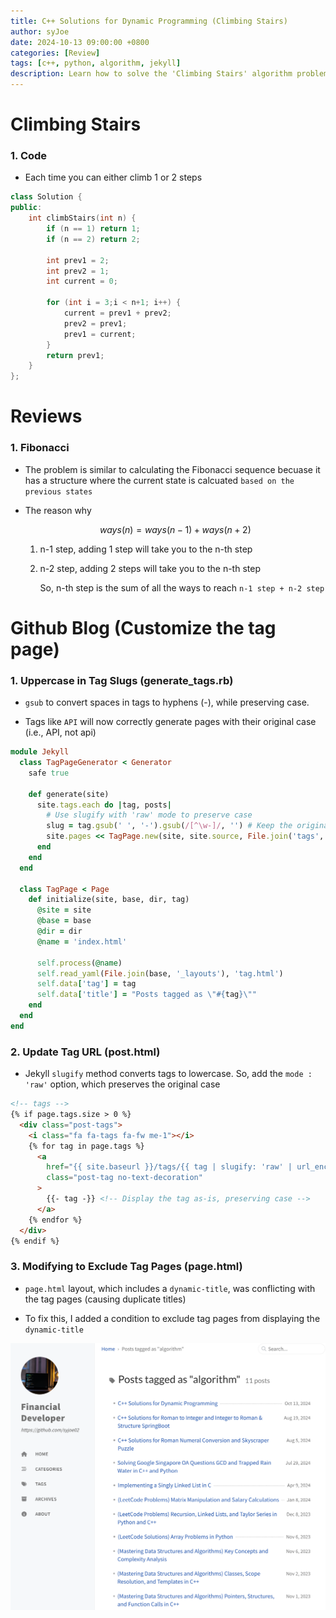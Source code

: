 ```yaml
---
title: C++ Solutions for Dynamic Programming (Climbing Stairs)
author: syJoe
date: 2024-10-13 09:00:00 +0800
categories: [Review]
tags: [c++, python, algorithm, jekyll]
description: Learn how to solve the 'Climbing Stairs' algorithm problem using a Fibonacci sequence approach with efficient C++ code. This solution is part of our daily algorithm series, featuring in-depth explanations in multiple programming languages C++, Python, Go, and Java. Discover the logic behind dynamic programming and explore why the problem resembles the Fibonacci pattern. Additionally, find out how to customize your Jekyll blog’s tag pages with generate_tags.rb to preserve uppercase tags and improve your blog's SEO visibility. Join us for daily coding challenges and enhance your problem-solving skills with comprehensive tutorials and optimized code
---
```


# Climbing Stairs

### 1. Code

- Each time you can either climb 1 or 2 steps

```c++
class Solution {
public:
    int climbStairs(int n) {
        if (n == 1) return 1;
        if (n == 2) return 2;

        int prev1 = 2;
        int prev2 = 1;
        int current = 0;

        for (int i = 3;i < n+1; i++) {
            current = prev1 + prev2;
            prev2 = prev1;
            prev1 = current;
        }
        return prev1;
    }
};
```

# Reviews

### 1. **Fibonacci**

- The problem is similar to calculating the Fibonacci sequence becuase it has a structure where the current state is calcuated `based on the previous states`

- The reason why

    $$ways(n) = ways(n-1) + ways(n+2)$$
    
    1. n-1 step, adding 1 step will take you to the n-th step

    2. n-2 step, adding 2 steps will take you to the n-th step

        So, n-th step is the sum of all the ways to reach `n-1 step + n-2 step`

# Github Blog (Customize the tag page)

### 1. **Uppercase in Tag Slugs (generate_tags.rb)** 

- `gsub` to convert spaces in tags to hyphens (-), while preserving case.

- Tags like `API` will now correctly generate pages with their original case (i.e., API, not api)

```rb
module Jekyll
  class TagPageGenerator < Generator
    safe true

    def generate(site)
      site.tags.each do |tag, posts|
        # Use slugify with 'raw' mode to preserve case
        slug = tag.gsub(' ', '-').gsub(/[^\w-]/, '') # Keep the original case in the slug
        site.pages << TagPage.new(site, site.source, File.join('tags', slug), tag)
      end
    end
  end

  class TagPage < Page
    def initialize(site, base, dir, tag)
      @site = site
      @base = base
      @dir = dir
      @name = 'index.html'

      self.process(@name)
      self.read_yaml(File.join(base, '_layouts'), 'tag.html')
      self.data['tag'] = tag
      self.data['title'] = "Posts tagged as \"#{tag}\""
    end
  end
end
```

### 2. **Update Tag URL (post.html)**

- Jekyll `slugify` method converts tags to lowercase. So, add the `mode : 'raw'` option, which preserves the original case

```html
<!-- tags -->
{% if page.tags.size > 0 %}
  <div class="post-tags">
    <i class="fa fa-tags fa-fw me-1"></i>
    {% for tag in page.tags %}
      <a
        href="{{ site.baseurl }}/tags/{{ tag | slugify: 'raw' | url_encode }}/"
        class="post-tag no-text-decoration"
      >
        {{- tag -}} <!-- Display the tag as-is, preserving case -->
      </a>
    {% endfor %}
  </div>
{% endif %}
```

### 3. **Modifying to Exclude Tag Pages (page.html)**

- `page.html` layout, which includes a `dynamic-title`, was conflicting with the tag pages (causing duplicate titles)

- To fix this, I added a condition to exclude tag pages from displaying the `dynamic-title`

![Alt text](../assets/img/blog/post_tag%20page.png)

